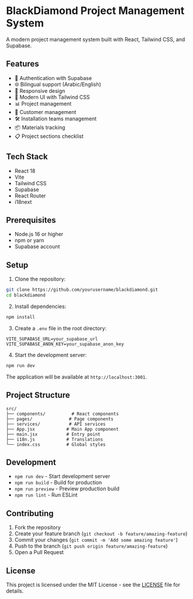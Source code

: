# BlackDiamond Project Management System

A modern project management system built with React, Tailwind CSS, and Supabase.

## Features

- 🔐 Authentication with Supabase
- 🌐 Bilingual support (Arabic/English)
- 📱 Responsive design
- 🎨 Modern UI with Tailwind CSS
- 📊 Project management
- 👥 Customer management
- 🛠️ Installation teams management
- 📦 Materials tracking
- 📋 Project sections checklist

## Tech Stack

- React 18
- Vite
- Tailwind CSS
- Supabase
- React Router
- i18next

## Prerequisites

- Node.js 16 or higher
- npm or yarn
- Supabase account

## Setup

1. Clone the repository:

```bash
git clone https://github.com/yourusername/blackdiamond.git
cd blackdiamond
```

2. Install dependencies:

```bash
npm install
```

3. Create a `.env` file in the root directory:

```
VITE_SUPABASE_URL=your_supabase_url
VITE_SUPABASE_ANON_KEY=your_supabase_anon_key
```

4. Start the development server:

```bash
npm run dev
```

The application will be available at `http://localhost:3001`.

## Project Structure

```
src/
├── components/          # React components
├── pages/              # Page components
├── services/           # API services
├── App.jsx            # Main App component
├── main.jsx           # Entry point
├── i18n.js            # Translations
└── index.css          # Global styles
```

## Development

- `npm run dev` - Start development server
- `npm run build` - Build for production
- `npm run preview` - Preview production build
- `npm run lint` - Run ESLint

## Contributing

1. Fork the repository
2. Create your feature branch (`git checkout -b feature/amazing-feature`)
3. Commit your changes (`git commit -m 'Add some amazing feature'`)
4. Push to the branch (`git push origin feature/amazing-feature`)
5. Open a Pull Request

## License

This project is licensed under the MIT License - see the [LICENSE](LICENSE) file for details.
